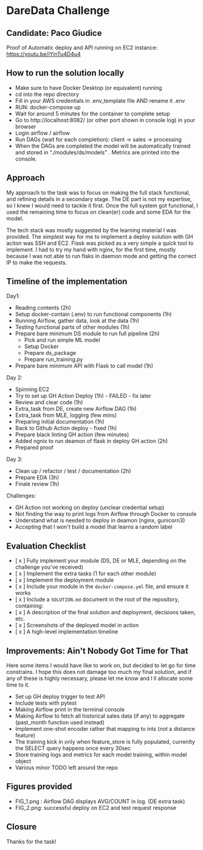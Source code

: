 # DareData Challenge

## Candidate: Paco Giudice

Proof of Automatic deploy and API running on EC2 instance:
https://youtu.be/iYinTu4D4u4

## How to run the solution locally 

* Make sure to have Docker Desktop (or equivalent) running
* cd into the repo directory
* Fill in your AWS credentials in .env_template file AND rename it .env
* RUN: docker-compose up
* Wait for around 5 minutes for the container to complete setup
* Go to http://localhost:8082/ (or other port shown in console log) in your browser
* Login airflow / airflow
* Run DAGs (wait for each completion): client -> sales -> processing
* When the DAGs are completed the model will be automatically trained and stored in “./modules/ds/models” . Metrics are printed into the console.

## Approach

My approach to the task was to focus on making the full stack functional, and refining details in a secondary stage. The DE part is not my expertise, so I knew I would need to tackle it first. Once the full system got functional, I used the remaining time to focus on clean(er) code and some EDA for the model.

The tech stack was mostly suggested by the learning material I was provided. The simplest way for me to implement a deploy solution with GH aciton was SSH and EC2. Flask was picked as a very simple a quick tool to implement. I had to try my hand with nginx, for the first time, mostly because I was not able to run flaks in daemon mode and getting the correct IP to make the requests.

## Timeline of the implementation

Day1:
* Reading contents (2h)
* Setup docker-contain (.env) to run functional components (1h)
* Running Airflow, gather data, look at the data (1h)
* Testing functional parts of other modules (1h)
* Prepare bare minimum DS module to run full pipeline (2h)
  * Pick and run simple ML model
  * Setup Docker
  * Prepare ds_package
  * Prepare run_training.py
* Prepare bare minimum API with Flask to call model (1h)

Day 2:
* Spinning EC2
* Try to set up GH Action Deploy (1h) - FAILED - fix later
* Review and clear code (1h)
* Extra_task from DE, create new Airflow DAG (1h) 
* Extra_task from MLE, logging (few mins)
* Preparing initial documentation (1h)
* Back to Github Action deploy - fixed (1h)
* Prepare black linting GH action (few minutes)
* Added ngnix to run deamon of flask in deploy GH action (2h)
* Prepared proof

Day 3:
* Clean up / refactor / test / documentation (2h)
* Prepare EDA (3h)
* Finale review (1h)

Challenges:
* GH Action not working on deploy (unclear credential setup)
* Not finding the way to print logs from Airflow through Docker to console
* Understand what is needed to deploy in deamon (nginx, gunicorn3)
* Accepting that I won't build a model that learns a random label

## Evaluation Checklist

*  [ x ] Fully implement your module (DS, DE or MLE, depending on the challenge you've received)
*  [ x ] Implement the extra tasks (1 for each other module)
*  [ x ] Implement the deployment module
*  [ x ] Include your module in the `docker-compose.yml` file, and ensure it works
*  [ x ] Include a `SOLUTION.md` document in the root of the repository, containing:
  *  [ x ] A description of the final solution and deployment, decisions taken, etc.
  *  [ x ] Screenshots of the deployed model in action
  *  [ x ] A high-level implementation timeline

## Improvements: Ain't Nobody Got Time for That

Here some items I would have like to work on, but decided to let go for time constrains. I hope this does not damage too much my final solution, and if any of these is highly necessary, please let me know and I ll allocate some time to it.
*  Set up GH deploy trigger to test API
*  Include tests with pytest
*  Making Airflow print in the terminal console
*  Making Airflow to fetch all historical sales data (if any) to aggregate (past_month function used instead)
*  Implement one-shot encoder rather that mapping to ints (not a distance feature)
*  The training kick in only when feature_store is fully populated, currenlty the SELECT query happens once every 30sec
*  Store training logs and metrics for each model training, within model object
*  Various minor TODO left around the repo

## Figures provided

*  FIG_1.png : Airflow DAG displays AVG/COUNT in log. (DE extra task)
*  FIG_2.png: successful deploy on EC2 and test request response

## Closure

Thanks for the task!